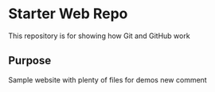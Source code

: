 # Starter Web Repo

This repository is for showing how Git and GitHub work

## Purpose

Sample website with plenty of files for demos
new comment